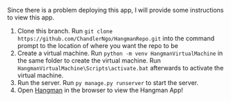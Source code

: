 Since there is a problem deploying this app, I will provide some instructions to view this app.

1. Clone this branch. Run `git clone https://github.com/ChandlerNgo/HangmanRepo.git` into the command prompt to the location of where you want the repo to be
2. Create a virtual machine. Run `python -m venv HangmanVirtualMachine` in the same folder to create the virtual machine. Run `HangmanVirtualMachine\Scripts\activate.bat` afterwards to activate the virtual machine.
3. Run the server. Run `py manage.py runserver` to start the server.
4. Open [Hangman](http://127.0.0.1:8000/HangmanApp) in the browser to view the Hangman App!
